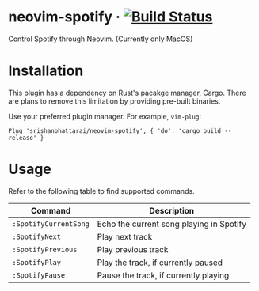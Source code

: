 # neovim-spotify &middot; [![Build Status](https://travis-ci.com/srishanbhattarai/neovim-spotify.svg?token=r9ZKJZspyajhDz5EguyH&branch=master)](https://travis-ci.com/srishanbhattarai/neovim-spotify)
Control Spotify through Neovim. (Currently only MacOS)

# Installation
This plugin has a dependency on Rust's pacakge manager, Cargo. There are plans to remove this limitation by providing pre-built binaries.

Use your preferred plugin manager. For example, `vim-plug`:
```vim
Plug 'srishanbhattarai/neovim-spotify', { 'do': 'cargo build --release' }
```

# Usage
Refer to the following table to find supported commands.

| Command  | Description |
|----------|-------------|
| `:SpotifyCurrentSong` | Echo the current song playing in Spotify |
| `:SpotifyNext` | Play next track |
| `:SpotifyPrevious` | Play previous track |
| `:SpotifyPlay` | Play the track, if currently paused |
| `:SpotifyPause` | Pause the track, if currently playing |


